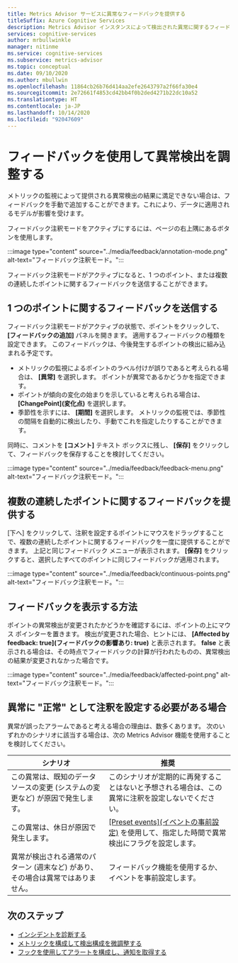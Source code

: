 ```yaml
---
title: Metrics Advisor サービスに異常なフィードバックを提供する
titleSuffix: Azure Cognitive Services
description: Metrics Advisor インスタンスによって検出された異常に関するフィードバックを送信し、結果を調整する方法について説明します。
services: cognitive-services
author: mrbullwinkle
manager: nitinme
ms.service: cognitive-services
ms.subservice: metrics-advisor
ms.topic: conceptual
ms.date: 09/10/2020
ms.author: mbullwin
ms.openlocfilehash: 11864cb26b76d414aa2efe2643797a2f66fa30e4
ms.sourcegitcommit: 2e72661f4853cd42bb4f0b2ded4271b22dc10a52
ms.translationtype: HT
ms.contentlocale: ja-JP
ms.lasthandoff: 10/14/2020
ms.locfileid: "92047609"
---
```

# <a name="adjust-anomaly-detection-using-feedback"></a>フィードバックを使用して異常検出を調整する

メトリックの監視によって提供される異常検出の結果に満足できない場合は、フィードバックを手動で追加することができます。これにより、データに適用されるモデルが影響を受けます。 

フィードバック注釈モードをアクティブにするには、ページの右上隅にあるボタンを使用します。

:::image type="content" source="../media/feedback/annotation-mode.png" alt-text="フィードバック注釈モード。":::

フィードバック注釈モードがアクティブになると、1 つのポイント、または複数の連続したポイントに関するフィードバックを送信することができます。

## <a name="give-feedback-for-one-point"></a>1 つのポイントに関するフィードバックを送信する 

フィードバック注釈モードがアクティブの状態で、ポイントをクリックして、 **[フィードバックの追加]** パネルを開きます。 適用するフィードバックの種類を設定できます。 このフィードバックは、今後発生するポイントの検出に組み込まれる予定です。  

* メトリックの監視によるポイントのラベル付けが誤りであると考えられる場合は、 **[異常]** を選択します。 ポイントが異常であるかどうかを指定できます。 
* ポイントが傾向の変化の始まりを示していると考えられる場合は、 **[ChangePoint]\(変化点\)** を選択します。
* 季節性を示すには、 **[期間]** を選択します。 メトリックの監視では、季節性の間隔を自動的に検出したり、手動でこれを指定したりすることができます。 

同時に、コメントを **[コメント]** テキスト ボックスに残し、 **[保存]** をクリックして、フィードバックを保存することを検討してください。

:::image type="content" source="../media/feedback/feedback-menu.png" alt-text="フィードバック注釈モード。":::

## <a name="give-feedback-for-multiple-continuous-points"></a>複数の連続したポイントに関するフィードバックを提供する

[下へ] をクリックして、注釈を設定するポイントにマウスをドラッグすることで、複数の連続したポイントに関するフィードバックを一度に提供することができます。 上記と同じフィードバック メニューが表示されます。 **[保存]** をクリックすると、選択したすべてのポイントに同じフィードバックが適用されます。

:::image type="content" source="../media/feedback/continuous-points.png" alt-text="フィードバック注釈モード。":::

## <a name="how-to-view-my-feedback"></a>フィードバックを表示する方法

ポイントの異常検出が変更されたかどうかを確認するには、ポイントの上にマウス ポインターを置きます。 検出が変更された場合、ヒントには、 **[Affected by feedback: true]\(フィードバックの影響あり: true\)** と表示されます。 **false** と表示される場合は、その時点でフィードバックの計算が行われたものの、異常検出の結果が変更されなかった場合です。

:::image type="content" source="../media/feedback/affected-point.png" alt-text="フィードバック注釈モード。":::

## <a name="when-should-i-annotate-an-anomaly-as-normal"></a>異常に "正常" として注釈を設定する必要がある場合

異常が誤ったアラームであると考える場合の理由は、数多くあります。 次のいずれかのシナリオに該当する場合は、次の Metrics Advisor 機能を使用することを検討してください。


|シナリオ  |推奨 |
|---------|---------|
|この異常は、既知のデータ ソースの変更 (システムの変更など) が原因で発生します。     | このシナリオが定期的に再発することはないと予想される場合は、この異常に注釈を設定しないでください。        |
|この異常は、休日が原因で発生します。     | [[Preset events]\(イベントの事前設定\)](configure-metrics.md#preset-events) を使用して、指定した時間で異常検出にフラグを設定します。       |
|異常が検出される通常のパターン (週末など) があり、その場合は異常ではありません。      |フィードバック機能を使用するか、イベントを事前設定します。        |

## <a name="next-steps"></a>次のステップ
- [インシデントを診断する](diagnose-incident.md)
- [メトリックを構成して検出構成を微調整する](configure-metrics.md)
- [フックを使用してアラートを構成し、通知を取得する](../how-tos/alerts.md)